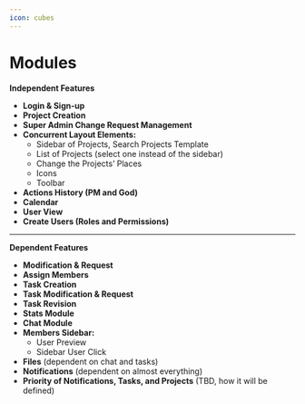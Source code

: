 ```yaml
---
icon: cubes
---
```


# Modules

**Independent Features**

* **Login & Sign-up**
* **Project Creation**
* **Super Admin Change Request Management**
* **Concurrent Layout Elements:**
  * Sidebar of Projects, Search Projects Template
  * List of Projects (select one instead of the sidebar)
  * Change the Projects’ Places
  * Icons
  * Toolbar
* **Actions History (PM and God)**
* **Calendar**
* **User View**
* **Create Users (Roles and Permissions)**

***

**Dependent Features**

* **Modification & Request**
* **Assign Members**
* **Task Creation**
* **Task Modification & Request**
* **Task Revision**
* **Stats Module**
* **Chat Module**
* **Members Sidebar:**
  * User Preview
  * Sidebar User Click
* **Files** (dependent on chat and tasks)
* **Notifications** (dependent on almost everything)
* **Priority of Notifications, Tasks, and Projects** (TBD, how it will be defined)
